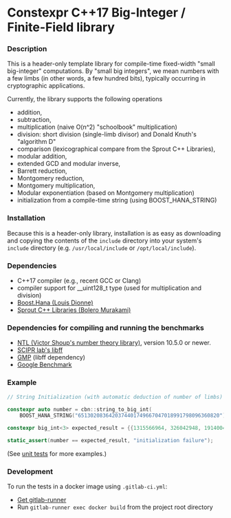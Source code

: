 # Constexpr C++17 Big-Integer / Finite-Field library

### Description
This is a header-only template library for compile-time fixed-width "small big-integer" computations.
By "small big integers", we mean numbers with a few limbs (in other words, a few hundred bits), typically
occurring in cryptographic applications.

Currently, the library supports the following operations
- addition, 
- subtraction, 
- multiplication (naive O(n^2) "schoolbook" multiplication)
- division: short division (single-limb divisor) and Donald Knuth's "algorithm D"
- comparison (lexicographical compare from the Sprout C++ Libraries),
- modular addition,
- extended GCD and modular inverse,
- Barrett reduction, 
- Montgomery reduction,
- Montgomery multiplication,
- Modular exponentiation (based on Montgomery multiplication)
- initialization from a compile-time string (using BOOST_HANA_STRING)

### Installation
Because this is a header-only library, installation is as easy as downloading and copying the contents of the `include` directory into your system's `include` directory (e.g. `/usr/local/include` or `/opt/local/include`).

### Dependencies
- C++17 compiler (e.g., recent GCC or Clang) 
- compiler support for \_\_uint128\_t type (used for multiplication and division) 
- [Boost.Hana (Louis Dionne)](http://boostorg.github.io/hana/)
- [Sprout C++ Libraries (Bolero Murakami)](https://github.com/bolero-MURAKAMI/Sprout)

### Dependencies for compiling and running the benchmarks
- [NTL (Victor Shoup's number theory library)](http://www.shoup.net/ntl/), version 10.5.0 or newer.
- [SCIPR lab's libff](https://github.com/scipr-lab/libff)
- [GMP](https://gmplib.org/) (libff dependency)
- [Google Benchmark](https://github.com/google/benchmark)

### Example
```cpp
// String Initialization (with automatic deduction of number of limbs)

constexpr auto number = cbn::string_to_big_int(
    BOOST_HANA_STRING("6513020836420374401749667047018991798096360820"));

constexpr big_int<3> expected_result = {{1315566964, 326042948, 19140048}};

static_assert(number == expected_result, "initialization failure");
```

(See [unit tests](test/src/unit-tests.cpp) for more examples.)

### Development

To run the tests in a docker image using `.gitlab-ci.yml`:
- [Get gitlab-runner](https://docs.gitlab.com/runner/install/index.html)
- Run `gitlab-runner exec docker build` from the project root directory

